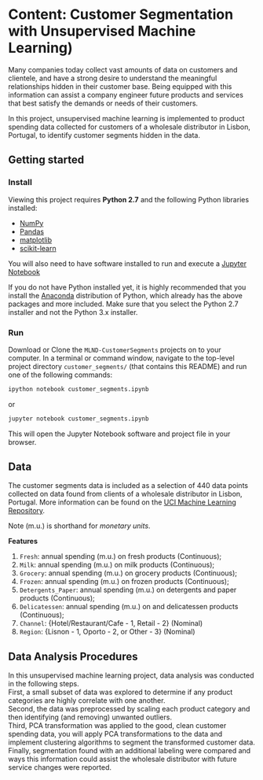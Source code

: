 # Content: Customer Segmentation with Unsupervised Machine Learning)

Many companies today collect vast amounts of data on customers and clientele, and have a strong desire to understand the meaningful relationships hidden in their customer base. Being equipped with this information can assist a company engineer future products and services that best satisfy the demands or needs of their customers.

In this project, unsupervised machine learning is implemented to product spending data collected for customers of a wholesale distributor in Lisbon, Portugal, to identify customer segments hidden in the data.

## Getting started

### Install

Viewing this project requires **Python 2.7** and the following Python libraries installed:

- [NumPy](http://www.numpy.org/)
- [Pandas](http://pandas.pydata.org)
- [matplotlib](http://matplotlib.org/)
- [scikit-learn](http://scikit-learn.org/stable/)

You will also need to have software installed to run and execute a [Jupyter Notebook](http://ipython.org/notebook.html)

If you do not have Python installed yet, it is highly recommended that you install the [Anaconda](http://continuum.io/downloads) distribution of Python, which already has the above packages and more included. Make sure that you select the Python 2.7 installer and not the Python 3.x installer.

### Run

Download or Clone the `MLND-CustomerSegments` projects on to your computer. In a terminal or command window, navigate to the top-level project directory `customer_segments/` (that contains this README) and run one of the following commands:

```bash
ipython notebook customer_segments.ipynb
```  
or
```bash
jupyter notebook customer_segments.ipynb
```

This will open the Jupyter Notebook software and project file in your browser.

## Data

The customer segments data is included as a selection of 440 data points collected on data found from clients of a wholesale distributor in Lisbon, Portugal. More information can be found on the [UCI Machine Learning Repository](https://archive.ics.uci.edu/ml/datasets/Wholesale+customers).

Note (m.u.) is shorthand for *monetary units*.

**Features**
1) `Fresh`: annual spending (m.u.) on fresh products (Continuous);  
2) `Milk`: annual spending (m.u.) on milk products (Continuous);  
3) `Grocery`: annual spending (m.u.) on grocery products (Continuous);  
4) `Frozen`: annual spending (m.u.) on frozen products (Continuous);  
5) `Detergents_Paper`: annual spending (m.u.) on detergents and paper products (Continuous);  
6) `Delicatessen`: annual spending (m.u.) on and delicatessen products (Continuous);  
7) `Channel`: {Hotel/Restaurant/Cafe - 1, Retail - 2} (Nominal)  
8) `Region`: {Lisnon - 1, Oporto - 2, or Other - 3} (Nominal)

## Data Analysis Procedures

In this unsupervised machine learning project, data analysis was conducted in the following steps.  
First, a small subset of data was explored to determine if any product categories are highly correlate with one another.  
Second, the data was preprocessed by scaling each product category and then identifying (and removing) unwanted outliers.  
Third, PCA transformation was applied to the good, clean customer spending data, you will apply PCA transformations to the data and implement clustering algorithms to segment the transformed customer data.  
Finally, segmentation found with an additional labeling were compared and ways this information could assist the wholesale distributor with future service changes were reported.

